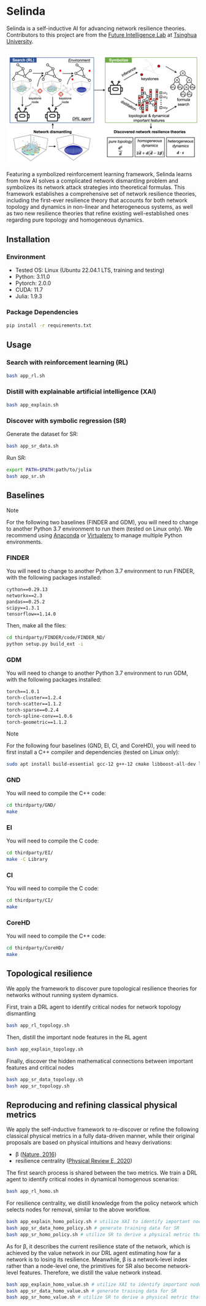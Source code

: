 # Selinda

Selinda is a self-inductive AI for advancing network resilience theories.
Contributors to this project are from the [Future Intelligence Lab](https://fi.ee.tsinghua.edu.cn) at [Tsinghua University](https://www.tsinghua.edu.cn/en/).

![Loading Model Overview](assets/framework.png "Model Overview")
---

Featuring a symbolized reinforcement learning framework, Selinda learns from how AI solves a complicated network dismantling problem and symbolizes its network attack strategies into theoretical formulas.
This framework establishes a comprehensive set of network resilience theories, including the first-ever resilience theory that accounts for both network topology and dynamics in non-linear and heterogeneous systems, as well as two new resilience theories that refine existing well-established ones regarding pure topology and homogeneous dynamics.


## Installation

### Environment
- Tested OS: Linux (Ubuntu 22.04.1 LTS, training and testing)
- Python: 3.11.0
- Pytorch: 2.0.0
- CUDA: 11.7
- Julia: 1.9.3

### Package Dependencies
```bash
pip install -r requirements.txt
```

## Usage
### Search with reinforcement learning (RL)
```bash
bash app_rl.sh
```

### Distill with explainable artificial intelligence (XAI)
```bash
bash app_explain.sh
```

### Discover with symbolic regression (SR)
Generate the dataset for SR:
```bash
bash app_sr_data.sh
```
Run SR:
```bash
export PATH=$PATH:path/to/julia
bash app_sr.sh
```

## Baselines

> [!NOTE]
> For the following two baselines (FINDER and GDM), you will need to change to another Python 3.7 environment to run them (tested on Linux only).
> We recommend using [Anaconda](https://www.anaconda.com/) or [Virtualenv](https://virtualenv.pypa.io/en/latest/) to manage multiple Python environments.
>
 
### FINDER
You will need to change to another Python 3.7 environment to run FINDER, with the following packages installed:
```
cython==0.29.13
networkx==2.3
pandas==0.25.2
scipy==1.3.1
tensorflow==1.14.0
```
Then, make all the files:
```bash
cd thirdparty/FINDER/code/FINDER_ND/
python setup.py build_ext -i
```

### GDM
You will need to change to another Python 3.7 environment to run GDM, with the following packages installed:
```
torch==1.0.1
torch-cluster==1.2.4
torch-scatter==1.1.2
torch-sparse==0.2.4
torch-spline-conv==1.0.6
torch-geometric==1.1.2
```

> [!NOTE]
> For the following four baselines (GND, EI, CI, and CoreHD), you will need to first install a C++ compiler and dependencies (tested on Linux only):
> 
> ```bash
> sudo apt install build-essential gcc-12 g++-12 cmake libboost-all-dev libomp-dev
>```


### GND
You will need to compile the C++ code:
```bash
cd thirdparty/GND/
make
```

### EI
You will need to compile the C code:
```bash
cd thirdparty/EI/
make -C Library
```


### CI
You will need to compile the C code:
```bash
cd thirdparty/CI/
make
```


### CoreHD
You will need to compile the C++ code:
```bash
cd thirdparty/CoreHD/
make
```


## Topological resilience
We apply the framework to discover pure topological resilience theories for networks without running system dynamics.

First, train a DRL agent to identify critical nodes for network topology dismantling
```bash
bash app_rl_topology.sh
```

Then, distill the important node features in the RL agent
```bash
bash app_explain_topology.sh
```

Finally, discover the hidden mathematical connections between important features and critical nodes
```bash
bash app_sr_data_topology.sh
bash app_sr_topology.sh
```


## Reproducing and refining classical physical metrics
We apply the self-inductive framework to re-discover or refine the following classical physical metrics in a fully data-driven manner, while their original proposals are based on physical intuitions and heavy derivations:
- &beta; ([Nature, 2016](https://www.nature.com/articles/nature16948k))
- resilience centrality ([Physical Review E, 2020](https://journals.aps.org/pre/abstract/10.1103/PhysRevE.101.022304))

The first search process is shared between the two metrics. We train a DRL agent to identify critical nodes in dynamical homogenous scenarios:
```bash
bash app_rl_homo.sh
```

For resilience centrality, we distill knowledge from the policy network which selects nodes for removal, similar to the above workflow.
```bash
bash app_explain_homo_policy.sh # utilize XAI to identify important node features for the policy network
bash app_sr_data_homo_policy.sh # generate training data for SR
bash app_sr_homo_policy.sh # utilize SR to derive a physical metric that mimics the policy network
```

As for &beta;, it describes the current resilience state of the network, which is achieved by the value network in our DRL agent estimating how far a network is to losing its resilience.
Meanwhile, &beta; is a network-level index rather than a node-level one, the primitives for SR also become network-level features.
Therefore, we distill the value network instead.
```bash
bash app_explain_homo_value.sh # utilize XAI to identify important node features for the value network
bash app_sr_data_homo_value.sh # generate training data for SR
bash app_sr_homo_value.sh # utilize SR to derive a physical metric that mimics the value network
```


